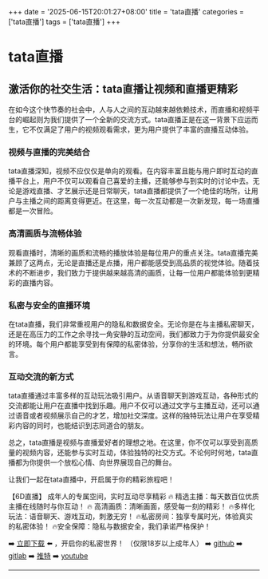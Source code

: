 +++
date = '2025-06-15T20:01:27+08:00'
title = 'tata直播'
categories = ['tata直播']
tags = ['tata直播']
+++

# tata直播

## 激活你的社交生活：tata直播让视频和直播更精彩

在如今这个快节奏的社会中，人与人之间的互动越来越依赖技术，而直播和视频平台的崛起则为我们提供了一个全新的交流方式。tata直播正是在这一背景下应运而生，它不仅满足了用户的视频观看需求，更为用户提供了丰富的直播互动体验。

### 视频与直播的完美结合

tata直播深知，视频不应仅仅是单向的观看。在内容丰富且能与用户即时互动的直播平台上，用户不仅可以观看自己喜爱的主播，还能够参与到实时的讨论中去。无论是游戏直播、才艺展示还是日常聊天，tata直播都提供了一个绝佳的场所，让用户与主播之间的距离变得更近。在这里，每一次互动都是一次新发现，每一场直播都是一次冒险。

### 高清画质与流畅体验

观看直播时，清晰的画质和流畅的播放体验是每位用户的重点关注。tata直播完美兼顾了这两点，无论是直播还是点播，用户都能感受到高品质的视觉体验。随着技术的不断进步，我们致力于提供越来越高清的画质，让每一位用户都能体验到更精彩的直播内容。

### 私密与安全的直播环境

在tata直播，我们非常重视用户的隐私和数据安全。无论你是在与主播私密聊天，还是在高压力的工作之余寻找一角安静的互动空间，我们都致力于为你提供最安全的环境。每个用户都能享受到有保障的私密体验，分享你的生活和想法，畅所欲言。

### 互动交流的新方式

tata直播通过丰富多样的互动玩法吸引用户。从语音聊天到游戏互动，各种形式的交流都能让用户在直播中找到乐趣。用户不仅可以通过文字与主播互动，还可以通过语音或者视频展示自己的才艺，增加社交深度。这样的独特玩法让用户在享受精彩内容的同时，也能结识到志同道合的朋友。

总之，tata直播是视频与直播爱好者的理想之地。在这里，你不仅可以享受到高质量的视频内容，还能参与实时互动，体验独特的社交方式。不论何时何地，tata直播都为你提供一个放松心情、向世界展现自己的舞台。

让我们一起在tata直播中，开启属于你的精彩旅程吧！

【6D直播】
成年人的专属空间，实时互动尽享精彩
🔥 精选主播：每天数百位优质主播在线随时与你互动！
🔥 高清画质：清晰画面，感受每一刻的精彩！
🔥多样化玩法：语音聊天、游戏互动，刺激无穷！
🔥私密房间：独享专属时光，体验真实的私密体验！
🔥安全保障：隐私与数据安全，我们承诺严格保护！

➡️ [立即下载](https://down123.s3.ap-east-1.amazonaws.com/down/down.html?channelCode=blog) ⬅️ ，开启你的私密世界！
（仅限18岁以上成年人）
➡️ [github](https://aldult-live.github.io/)
➡️ [gitlab](https://seo-09598d.gitlab.io/)
➡️ [推特](https://x.com/wegame33)
➡️ [youtube](https://www.youtube.com/@6Dlive)

---
